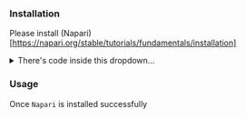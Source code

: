### Installation

Please install (Napari)[https://napari.org/stable/tutorials/fundamentals/installation]

  <details>
      <summary>There's code inside this dropdown...</summary>
      <br>
      
      This is how you add `code` in a dropdown:
      ```javascript
      console.log("Hello, world!");
      ```
  </details>


### Usage

Once `Napari` is installed successfully



